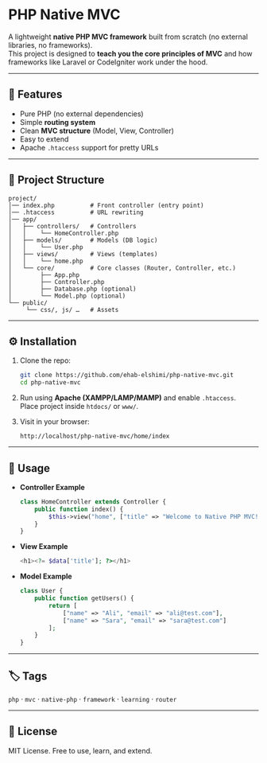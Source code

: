 # PHP Native MVC

A lightweight **native PHP MVC framework** built from scratch (no
external libraries, no frameworks).\
This project is designed to **teach you the core principles of MVC** and
how frameworks like Laravel or CodeIgniter work under the hood.

------------------------------------------------------------------------

## 🚀 Features

-   Pure PHP (no external dependencies)
-   Simple **routing system**
-   Clean **MVC structure** (Model, View, Controller)
-   Easy to extend
-   Apache `.htaccess` support for pretty URLs

------------------------------------------------------------------------

## 📂 Project Structure

    project/
    │── index.php          # Front controller (entry point)
    │── .htaccess          # URL rewriting
    │── app/
    │   ├── controllers/   # Controllers
    │   │    └── HomeController.php
    │   ├── models/        # Models (DB logic)
    │   │    └── User.php
    │   ├── views/         # Views (templates)
    │   │    └── home.php
    │   └── core/          # Core classes (Router, Controller, etc.)
    │        ├── App.php
    │        ├── Controller.php
    │        ├── Database.php (optional)
    │        └── Model.php (optional)
    └── public/
         └── css/, js/ …   # Assets

------------------------------------------------------------------------

## ⚙️ Installation

1.  Clone the repo:

    ``` bash
    git clone https://github.com/ehab-elshimi/php-native-mvc.git
    cd php-native-mvc
    ```

2.  Run using **Apache (XAMPP/LAMP/MAMP)** and enable `.htaccess`.\
    Place project inside `htdocs/` or `www/`.

3.  Visit in your browser:

        http://localhost/php-native-mvc/home/index

------------------------------------------------------------------------

## 🧩 Usage

-   **Controller Example**

    ``` php
    class HomeController extends Controller {
        public function index() {
            $this->view("home", ["title" => "Welcome to Native PHP MVC!"]);
        }
    }
    ```

-   **View Example**

    ``` php
    <h1><?= $data['title']; ?></h1>
    ```

-   **Model Example**

    ``` php
    class User {
        public function getUsers() {
            return [
                ["name" => "Ali", "email" => "ali@test.com"],
                ["name" => "Sara", "email" => "sara@test.com"]
            ];
        }
    }
    ```

------------------------------------------------------------------------

## 🏷️ Tags

`php` · `mvc` · `native-php` · `framework` · `learning` · `router`

------------------------------------------------------------------------

## 📜 License

MIT License. Free to use, learn, and extend.
